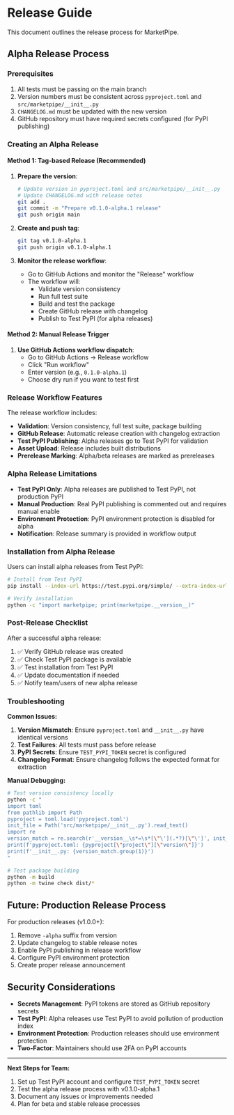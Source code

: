 # Release Guide

This document outlines the release process for MarketPipe.

## Alpha Release Process

### Prerequisites

1. All tests must be passing on the main branch
2. Version numbers must be consistent across `pyproject.toml` and `src/marketpipe/__init__.py`
3. `CHANGELOG.md` must be updated with the new version
4. GitHub repository must have required secrets configured (for PyPI publishing)

### Creating an Alpha Release

#### Method 1: Tag-based Release (Recommended)

1. **Prepare the version**:
   ```bash
   # Update version in pyproject.toml and src/marketpipe/__init__.py
   # Update CHANGELOG.md with release notes
   git add .
   git commit -m "Prepare v0.1.0-alpha.1 release"
   git push origin main
   ```

2. **Create and push tag**:
   ```bash
   git tag v0.1.0-alpha.1
   git push origin v0.1.0-alpha.1
   ```

3. **Monitor the release workflow**:
   - Go to GitHub Actions and monitor the "Release" workflow
   - The workflow will:
     - Validate version consistency
     - Run full test suite
     - Build and test the package
     - Create GitHub release with changelog
     - Publish to Test PyPI (for alpha releases)

#### Method 2: Manual Release Trigger

1. **Use GitHub Actions workflow dispatch**:
   - Go to GitHub Actions → Release workflow
   - Click "Run workflow"
   - Enter version (e.g., `0.1.0-alpha.1`)
   - Choose dry run if you want to test first

### Release Workflow Features

The release workflow includes:

- **Validation**: Version consistency, full test suite, package building
- **GitHub Release**: Automatic release creation with changelog extraction
- **Test PyPI Publishing**: Alpha releases go to Test PyPI for validation
- **Asset Upload**: Release includes built distributions
- **Prerelease Marking**: Alpha/beta releases are marked as prereleases

### Alpha Release Limitations

- **Test PyPI Only**: Alpha releases are published to Test PyPI, not production PyPI
- **Manual Production**: Real PyPI publishing is commented out and requires manual enable
- **Environment Protection**: PyPI environment protection is disabled for alpha
- **Notification**: Release summary is provided in workflow output

### Installation from Alpha Release

Users can install alpha releases from Test PyPI:

```bash
# Install from Test PyPI
pip install --index-url https://test.pypi.org/simple/ --extra-index-url https://pypi.org/simple/ marketpipe

# Verify installation
python -c "import marketpipe; print(marketpipe.__version__)"
```

### Post-Release Checklist

After a successful alpha release:

1. ✅ Verify GitHub release was created
2. ✅ Check Test PyPI package is available
3. ✅ Test installation from Test PyPI
4. ✅ Update documentation if needed
5. ✅ Notify team/users of new alpha release

### Troubleshooting

**Common Issues:**

1. **Version Mismatch**: Ensure `pyproject.toml` and `__init__.py` have identical versions
2. **Test Failures**: All tests must pass before release
3. **PyPI Secrets**: Ensure `TEST_PYPI_TOKEN` secret is configured
4. **Changelog Format**: Ensure changelog follows the expected format for extraction

**Manual Debugging:**

```bash
# Test version consistency locally
python -c "
import toml
from pathlib import Path
pyproject = toml.load('pyproject.toml')
init_file = Path('src/marketpipe/__init__.py').read_text()
import re
version_match = re.search(r'__version__\s*=\s*[\"\'](.*?)[\"\']', init_file)
print(f'pyproject.toml: {pyproject[\"project\"][\"version\"]}')
print(f'__init__.py: {version_match.group(1)}')
"

# Test package building
python -m build
python -m twine check dist/*
```

## Future: Production Release Process

For production releases (v1.0.0+):

1. Remove `-alpha` suffix from version
2. Update changelog to stable release notes
3. Enable PyPI publishing in release workflow
4. Configure PyPI environment protection
5. Create proper release announcement

## Security Considerations

- **Secrets Management**: PyPI tokens are stored as GitHub repository secrets
- **Test PyPI**: Alpha releases use Test PyPI to avoid pollution of production index
- **Environment Protection**: Production releases should use environment protection
- **Two-Factor**: Maintainers should use 2FA on PyPI accounts

---

**Next Steps for Team:**
1. Set up Test PyPI account and configure `TEST_PYPI_TOKEN` secret
2. Test the alpha release process with v0.1.0-alpha.1
3. Document any issues or improvements needed
4. Plan for beta and stable release processes 